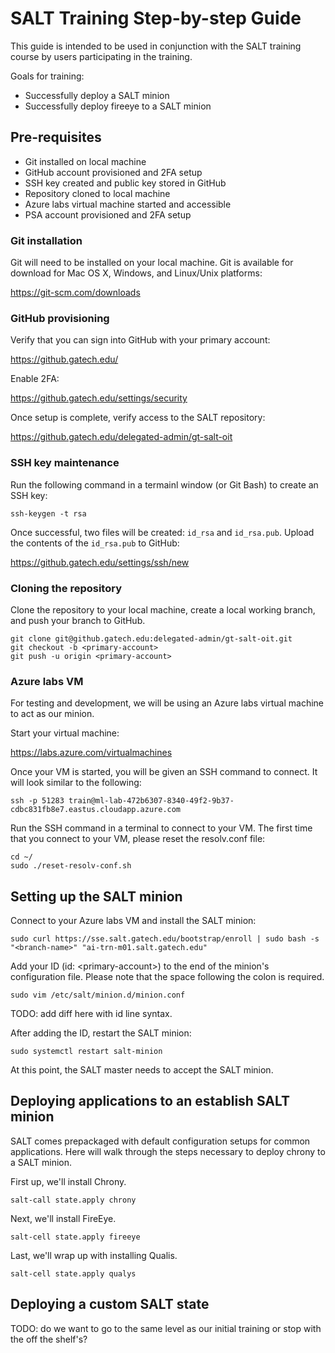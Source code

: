 # SALT Training Step-by-step Guide

This guide is intended to be used in conjunction with the SALT training course
by users participating in the training.

Goals for training:
* Successfully deploy a SALT minion
* Successfully deploy fireeye to a SALT minion

## Pre-requisites

* Git installed on local machine
* GitHub account provisioned and 2FA setup
* SSH key created and public key stored in GitHub
* Repository cloned to local machine
* Azure labs virtual machine started and accessible
* PSA account provisioned and 2FA setup

### Git installation

Git will need to be installed on your local machine. Git is available for 
download for Mac OS X, Windows, and Linux/Unix platforms:

https://git-scm.com/downloads

### GitHub provisioning

Verify that you can sign into GitHub with your primary account:

https://github.gatech.edu/

Enable 2FA:

https://github.gatech.edu/settings/security

Once setup is complete, verify access to the SALT repository:

https://github.gatech.edu/delegated-admin/gt-salt-oit

### SSH key maintenance

Run the following command in a termainl window (or Git Bash) to create an SSH
key:

```
ssh-keygen -t rsa
```

Once successful, two files will be created: `id_rsa` and `id_rsa.pub`. Upload the
contents of the `id_rsa.pub` to GitHub:

https://github.gatech.edu/settings/ssh/new

### Cloning the repository

Clone the repository to your local machine, create a local working branch, and
push your branch to GitHub.

```
git clone git@github.gatech.edu:delegated-admin/gt-salt-oit.git
git checkout -b <primary-account>
git push -u origin <primary-account>
```

### Azure labs VM

For testing and development, we will be using an Azure labs virtual machine to
act as our minion.

Start your virtual machine:

https://labs.azure.com/virtualmachines

Once your VM is started, you will be given an SSH command to connect. It will
look similar to the following:

```
ssh -p 51283 train@ml-lab-472b6307-8340-49f2-9b37-cdbc831fb8e7.eastus.cloudapp.azure.com
```

Run the SSH command in a terminal to connect to your VM. The first time that you
connect to your VM, please reset the resolv.conf file:

```
cd ~/
sudo ./reset-resolv-conf.sh
```

## Setting up the SALT minion

Connect to your Azure labs VM and install the SALT minion:

```
sudo curl https://sse.salt.gatech.edu/bootstrap/enroll | sudo bash -s "<branch-name>" "ai-trn-m01.salt.gatech.edu"

```

Add your ID (id: \<primary-account\>) to the end of the minion's configuration file. Please note that the space following the colon is required.

```
sudo vim /etc/salt/minion.d/minion.conf
```

TODO: add diff here with id line syntax.

After adding the ID, restart the SALT minion:

```
sudo systemctl restart salt-minion
```

At this point, the SALT master needs to accept the SALT minion.

## Deploying applications to an establish SALT minion

SALT comes prepackaged with default configuration setups for common applications. 
Here will walk through the steps necessary to deploy chrony to a SALT minion.

First up, we'll install Chrony.

```
salt-call state.apply chrony
```

Next, we'll install FireEye.

```
salt-cell state.apply fireeye
```

Last, we'll wrap up with installing Qualis.

```
salt-cell state.apply qualys
```

## Deploying a custom SALT state

TODO: do we want to go to the same level as our initial training or stop with
the off the shelf's?

